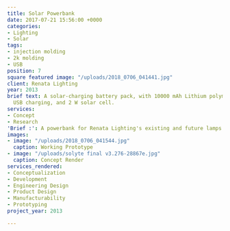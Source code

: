 ```yaml
---
title: Solar Powerbank
date: 2017-07-21 15:56:00 +0000
categories:
- Lighting
- Solar
tags:
- injection molding
- 2k molding
- USB
position: 7
square featured image: "/uploads/2018_0706_041441.jpg"
client: Renata Lighting
year: 2013
brief text: A solar-charging battery pack, with 10000 mAh Lithium polymer battery,
  USB charging, and 2 W solar cell.
services:
- Concept
- Research
'Brief :': A powerbank for Renata Lighting's existing and future lamps
images:
- image: "/uploads/2018_0706_041544.jpg"
  caption: Working Prototype
- image: "/uploads/solyte final v3.276-28867e.jpg"
  caption: Concept Render
services_rendered:
- Conceptualization
- Development
- Engineering Design
- Product Design
- Manufacturability
- Prototyping
project_year: 2013

---
```

